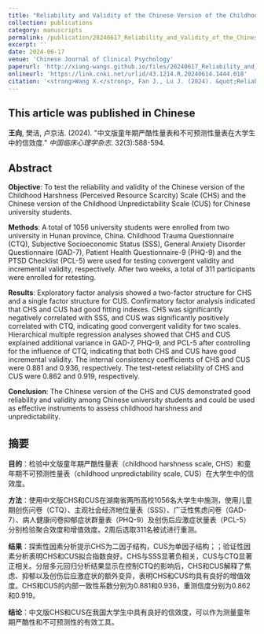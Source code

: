 ```yaml
---
title: "Reliability and Validity of the Chinese Version of the Childhood Harshness Scale and Unpredictability Scale in University Students"
collection: publications
category: manuscripts
permalink: /publication/20240617_Reliability_and_Validity_of_the_Chinese_Version_of_the_CHS_and_CUS_in_University_Students
excerpt: ''
date: 2024-06-17
venue: 'Chinese Journal of Clinical Psychology'
paperurl: 'http://xiang-wangs.github.io/files/20240617_Reliability_and_Validity_of_the_Chinese_Version_of_the_CHS_and_CUS_in_University_Students.pdf'
onlineurl: 'https://link.cnki.net/urlid/43.1214.R.20240614.1444.018'  
citation: '<strong>Wang X.</strong>, Fan J., Lu J. (2024). &quot;Reliability and Validity of the Chinese Version of the Childhood Harshness Scale and Unpredictability Scale in University Students.&quot; <i>Chinese Journal of Clinical Psychology</i>. 32(3):588-594.'
---
```


This article was published in Chinese
------
<strong>王向</strong>, 樊洁, 卢京洁. (2024). &quot;中文版童年期严酷性量表和不可预测性量表在大学生中的信效度.&quot; <i>中国临床心理学杂志</i>. 32(3):588-594.

Abstract
------
<strong>Objective</strong>: To test the reliability and validity of the Chinese version of the Childhood Harshness (Perceived Resource Scarcity) Scale (CHS) and the Chinese version of the Childhood Unpredictability Scale (CUS) for Chinese university students. 

<strong>Methods</strong>: A total of 1056 university students were enrolled from two university in Hunan province, China. Childhood Trauma Questionnaire (CTQ), Subjective Socioeconomic Status (SSS), General Anxiety Disorder Questionnaire (GAD-7), Patient Health Questionnaire-9 (PHQ-9) and the PTSD Checklist (PCL-5) were used for testing convergent validity and incremental validity, respectively. After two weeks, a total of 311 participants were enrolled for retesting. 

<strong>Results</strong>: Exploratory factor analysis showed a two-factor structure for CHS and a single factor structure for CUS. Confirmatory factor analysis indicated that CHS and CUS had good fitting indexes. CHS was significantly negatively correlated with SSS, and CUS was significantly positively correlated with CTQ, indicating good convergent validity for two scales. Hierarchical multiple regression analyses showed that CHS and CUS explained additional variance in GAD-7, PHQ-9, and PCL-5 after controlling for the influence of CTQ, indicating that both CHS and CUS have good incremental validity. The internal consistency coefficients of CHS and CUS were 0.881 and 0.936, respectively. The test-retest reliability of CHS and CUS were 0.862 and 0.919, respectively. 

<strong>Conclusion</strong>: The Chinese version of the CHS and CUS demonstrated good reliability and validity among Chinese university students and could be used as effective instruments to assess childhood harshness and unpredictability.

摘要
------
<strong>目的</strong>：检验中文版童年期严酷性量表（childhood harshness scale, CHS）和童年期不可预测性量表（childhood unpredictability scale, CUS）在大学生中的信效度。

<strong>方法</strong>：使用中文版CHS和CUS在湖南省两所高校1056名大学生中施测，使用儿童期创伤问卷（CTQ）、主观社会经济地位量表（SSS）、广泛性焦虑问卷（GAD-7）、病人健康问卷抑郁症状群量表（PHQ-9）及创伤后应激症状量表（PCL-5）分别检验聚合效度和增值效度。2周后选取311名被试进行重测。

<strong>结果</strong>：探索性因素分析提示CHS为二因子结构，CUS为单因子结构；；验证性因素分析表明CHS和CUS拟合指数良好。CHS与SSS显著负相关，CUS与CTQ显著正相关。分层多元回归分析结果显示在控制CTQ的影响后，CHS和CUS解释了焦虑、抑郁以及创伤后应激症状的额外变异，表明CHS和CUS均具有良好的增值效度。CHS和CUS的内部一致性系数分别为0.881和0.936，重测信度分别为0.862和0.919。

<strong>结论</strong>：中文版CHS和CUS在我国大学生中具有良好的信效度，可以作为测量童年期严酷性和不可预测性的有效工具。
